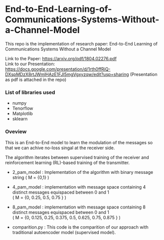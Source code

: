 # End-to-End-Learning-of-Communications-Systems-Without-a-Channel-Model

This repo is the implementation of research paper: End-to-End Learning of Communications Systems Without a Channel Model

Link to the Paper: https://arxiv.org/pdf/1804.02276.pdf <br>
Link to our Presentation: https://docs.google.com/presentation/d/1rth0ffRiQ-DXspMDzX8rtJWmlHAzE1FJl5mgVgxyzqw/edit?usp=sharing
(Presentation as pdf is attached in the repo)

### List of libraries used

- numpy
- Tenorflow
- Matplotlib
- sklearn

### Oveview

This is an End-to-End model to learn the modulation of the messages so that we can achive no-loss singal at the receiver side.

The algorithm iterates between supervised training of the receiver and reinforcement learning (RL)-based training of the transmitter.

- 2_pam_model : Implementation of the algorithm with binary message string ( M = {0,1} )

- 4_pam_model : implementation with message space containing 4 distinct messages equispaced between 0 and 1 <br>
( M = {0, 0.25, 0.5, 0.75 } )

- 8_pam_model : implementation with message space containing 8 distinct messages equispaced between 0 and 1 <br>
( M = {0, 0.125, 0.25, 0.375, 0.5, 0.625, 0.75, 0.875 } )

- comparition.py : This code is the comparition of our approach with traditional autoencoder model (supervised model).
